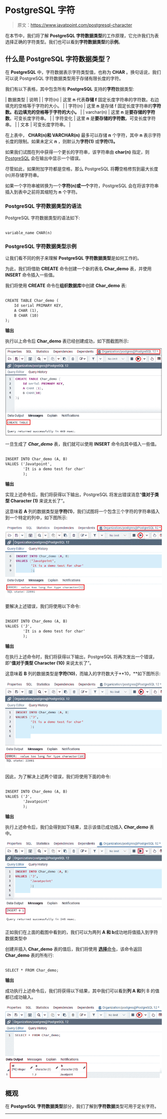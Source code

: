 # PostgreSQL 字符

> 原文：<https://www.javatpoint.com/postgresql-character>

在本节中，我们将了解 **PostgreSQL 字符数据类型**的工作原理，它允许我们为表选择正确的字符类型。我们也可以看到**字符数据类型**的**示例**。

## 什么是 PostgreSQL 字符数据类型？

在 **PostgreSQL** 中，字符数据表示字符类型值，也称为 **CHAR** 。换句话说，我们可以说 PostgreSQL 字符数据类型用于存储有限长度的字符。

我们有以下表格，其中包含所有 **PostgreSQL** 支持的**字符**数据类型:

| 数据类型 | 说明 |
| 字符(n) | 这里 **n** 代表**存储 f** 固定长度字符串的字符数。右边填充的空格等于字符的大小。 |
| 字符(n) | 这里 **n** 是存储 f 固定长度字符串的**字符数。右边填充的空格等于字符的大小。** |
| varchar(n) | 这里 **n** 是**要存储的字符数**。可变长度字符串。 |
| 字符变化 | 这里 **n** 是**要存储的字符数**。可变长度字符串。 |
| 文本 | 可变长度字符串。 |

在上表中， **CHAR(n)和 VARCHAR(n)** 最多可以存储 **n** 个字符，其中 **n** 表示字符长度的限制。如果未定义 **n** ，则默认为**字符(1)** 或**字符(1)。**

如果我们试图在列中获得一个更长的字符串，该字符串由 **char(n)** 指定，则 [PostgreSQL](https://www.javatpoint.com/postgresql-tutorial) 会在输出中显示一个错误。

尽管如此，如果附加字符都是空格，那么 PostgreSQL 将**将**空格修剪到最大长度(n)并存储字符串。

如果一个字符串被转换为一个**字符(n)或一个**字符，PostgreSQL 会在将该字符串插入到表中之前将其缩短为 **n** 个字符。

### PostgreSQL 字符数据类型的语法

PostgreSQL 字符数据类型的语法如下:

```

variable_name CHAR(n)

```

### PostgreSQL 字符数据类型示例

让我们看不同的例子来理解 **PostgreSQL** **字符数据类型**是如何工作的。

为此，我们将借助 **CREATE** 命令创建一个新的表名 **Char_demo** 表，并使用 **INSERT** 命令插入一些值。

我们将使用 **CREATE** 命令在**组织数据库**中创建 **Char_demo** 表:

```

CREATE TABLE Char_demo (
    Id serial PRIMARY KEY,
    A CHAR (1),
    B CHAR (10)
);

```

**输出**

执行以上命令后 **Char_demo** 表已经创建成功，如下图截图所示:

![PostgreSQL Character](img/9241e4a8f0ae9e8c793ea16665c5a53e.png)

一旦生成了 ***Char_demo*** 表，我们就可以使用 **INSERT** 命令向其中插入一些值。

```

INSERT INTO Char_demo (A, B)
VALUES ('Javatpoint',
        'It is a demo test for char'
        );

```

**输出**

实现上述命令后，我们将获得以下输出，PostgreSQL 将发出错误消息“**值对于类型 Character (1)** 来说太长了”。

这意味着 **A** 列的数据类型是**字符(1)**，我们试图将一个包含三个字符的字符串插入到一个特定的列中，如下图所示:

![PostgreSQL Character](img/40a597c815e6cd499bae9fdcb3e425d9.png)

要解决上述错误，我们将使用以下命令:

```

INSERT INTO Char_demo (A, B)
VALUES ('J',
        'It is a demo test for char'
        );	

```

**输出**

在执行上述命令时，我们将获得以下输出，PostgreSQL 将再次发出一个错误，即“**值对于类型 Character (10)** 来说太长了”。

这意味着 **B** 列的数据类型是**字符(10)**，而输入的字符数大于**10，**如下图所示:

![PostgreSQL Character](img/9f08321976081f66ae9e22079b021c0d.png)

因此，为了解决上述两个错误，我们将使用下面的命令:

```

INSERT INTO Char_demo (A, B)
VALUES ('J',
        'Javatpoint'
        );

```

**输出**

执行上述命令后，我们会得到如下结果，显示该值已成功插入 ***Char_demo*** 表中。

![PostgreSQL Character](img/7f8bac044233072510238eb07c8addb3.png)

正如我们在上面的截图中看到的，我们可以为两列 **A 和 b**成功地将值插入到字符数据类型中

创建并插入 **Char_demo** 表的值后，我们将使用 [**选择**命令](https://www.javatpoint.com/postgresql-select)，该命令返回 **Char_demo** 表的所有行:

```

SELECT * FROM Char_demo;

```

**输出**

成功执行上述命令后，我们将获得以下结果，其中我们可以看到**列 A 和**列 B 的值都已成功输入。

![PostgreSQL Character](img/09d457e983c98aabea3fbdb3605fa288.png)

## 概观

在 **PostgreSQL 字符数据类型**部分，我们了解到**字符数据**类型可用于定长字符。

* * *